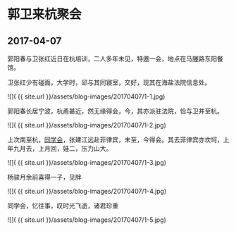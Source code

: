 郭卫来杭聚会
========================

2017-04-07
------------------------

郭阳春与卫张红近日在杭培训，二人多年未见，特邀一会，地点在马塍路东阳餐馆。

卫张红少有碰面，大学时，邱与其同寝室，交好，现其在海盐法院信息处。

![]( {{ site.url }}/assets/blog-images/20170407/1-1.jpg)

郭阳春长居宁波，杭甬甚近，然无缘得会，今，其亦派驻法院，恰与卫并至杭。

![]( {{ site.url }}/assets/blog-images/20170407/1-2.jpg)

上次南至杭，[同学会](/2016/11/25/大学同窗小聚.html)，张建江远赴菲律宾，未至，今得会。其去菲律宾亦坎坷，上年九月去，上月回，娃二，压力山大。

![]( {{ site.url }}/assets/blog-images/20170407/1-3.jpg)

杨骏月余前喜得一子，见胖

![]( {{ site.url }}/assets/blog-images/20170407/1-4.jpg)

同学会，忆往事，叹时光飞逝，诸君珍重

![]( {{ site.url }}/assets/blog-images/20170407/1-5.jpg)
